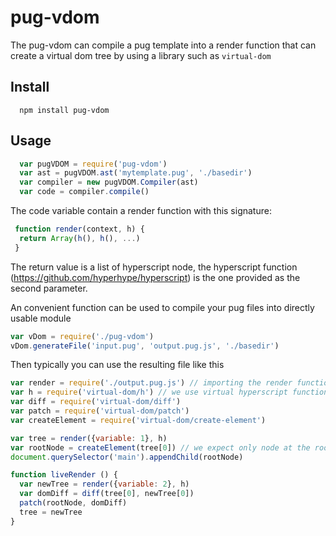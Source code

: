 # pug-vdom

The pug-vdom can compile a pug template into a render function that
can create a virtual dom tree by using a library such as `virtual-dom`

## Install

``` shell
  npm install pug-vdom
```

## Usage

``` js
  var pugVDOM = require('pug-vdom')
  var ast = pugVDOM.ast('mytemplate.pug', './basedir')
  var compiler = new pugVDOM.Compiler(ast)
  var code = compiler.compile()
```

The code variable contain a render function with this signature:  

``` js
 function render(context, h) {
  return Array(h(), h(), ...)
 }
```

The return value is a list of hyperscript node, the hyperscript function (https://github.com/hyperhype/hyperscript)
is the one provided as the second parameter.

An convenient function can be used to compile your pug files into
directly usable module

``` js
var vDom = require('./pug-vdom')
vDom.generateFile('input.pug', 'output.pug.js', './basedir')
```

Then typically you can use the resulting file like this

``` js
var render = require('./output.pug.js') // importing the render function of this template
var h = require('virtual-dom/h') // we use virtual hyperscript function
var diff = require('virtual-dom/diff')
var patch = require('virtual-dom/patch')
var createElement = require('virtual-dom/create-element')

var tree = render({variable: 1}, h)
var rootNode = createElement(tree[0]) // we expect only node at the root from our template
document.querySelector('main').appendChild(rootNode)

function liveRender () {
  var newTree = render({variable: 2}, h)
  var domDiff = diff(tree[0], newTree[0])
  patch(rootNode, domDiff)
  tree = newTree
}
```
